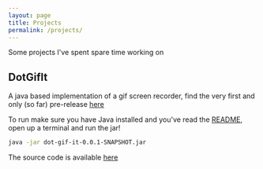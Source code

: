 ```yaml
---
layout: page
title: Projects
permalink: /projects/
---
```


Some projects I've spent spare time working on

## DotGifIt

A java based implementation of a gif screen recorder, find the very first and only (so far) pre-release [here](https://github.com/sgregory8/dotGifIt/releases/tag/0.1)

To run make sure you have Java installed and you've read the [README](https://github.com/sgregory8/dotGifIt/blob/with_screen_moving/README.MD), open up a terminal and run the jar!

```bash
java -jar dot-gif-it-0.0.1-SNAPSHOT.jar
```

The source code is available [here](https://github.com/sgregory8/dotGifIt)
